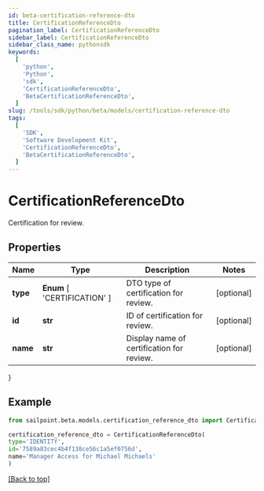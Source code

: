 ```yaml
---
id: beta-certification-reference-dto
title: CertificationReferenceDto
pagination_label: CertificationReferenceDto
sidebar_label: CertificationReferenceDto
sidebar_class_name: pythonsdk
keywords:
  [
    'python',
    'Python',
    'sdk',
    'CertificationReferenceDto',
    'BetaCertificationReferenceDto',
  ]
slug: /tools/sdk/python/beta/models/certification-reference-dto
tags:
  [
    'SDK',
    'Software Development Kit',
    'CertificationReferenceDto',
    'BetaCertificationReferenceDto',
  ]
---
```


# CertificationReferenceDto

Certification for review.

## Properties

| Name | Type | Description | Notes |
| --- | --- | --- | --- |
| **type** | **Enum** [ 'CERTIFICATION' ] | DTO type of certification for review. | [optional] |
| **id** | **str** | ID of certification for review. | [optional] |
| **name** | **str** | Display name of certification for review. | [optional] |

}

## Example

```python
from sailpoint.beta.models.certification_reference_dto import CertificationReferenceDto

certification_reference_dto = CertificationReferenceDto(
type='IDENTITY',
id='7589a83cec4b4f138ce56c1a5ef0756d',
name='Manager Access for Michael Michaels'
)

```

[[Back to top]](#)

